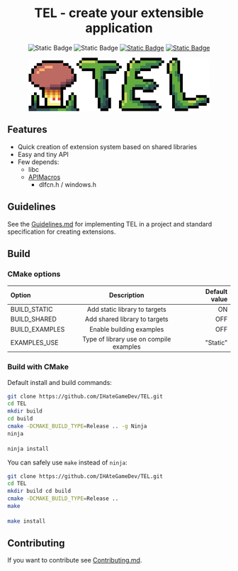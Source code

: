 <div align="center">

# TEL - create your extensible application

</div>

<div align="center">

![Static Badge](https://img.shields.io/badge/Release-r0.1.5-blue)
![Static Badge](https://img.shields.io/badge/Build%20status-passed-green)
[![Static Badge](https://img.shields.io/badge/License-MIT-orange)](../License)
[![Static Badge](https://img.shields.io/badge/Documentation-page-darkcyan)](https://ihategamedev.github.io/TEL/)

</div>

<div align="center">

<img align="center" src="./Assets/Logo.webp" alt="Logo" />

</div>

## Features

- Quick creation of extension system based on shared libraries
- Easy and tiny API
- Few depends:
  - libc
  - [APIMacros](https://github.com/IHateGameDev/APIMacros)
    - dlfcn.h / windows.h

## Guidelines

See the [Guidelines.md](./Guidelines.md) for implementing TEL in a project and standard specification for creating extensions.

## Build

### CMake options

| **Option**     | **Description**                         | **Default value** |
| :------------- | :-------------------------------------: | ----------------: |
| BUILD_STATIC   | Add static library to targets           | ON                |
| BUILD_SHARED   | Add shared library to targets           | OFF               |
| BUILD_EXAMPLES | Enable building examples                | OFF               |
| EXAMPLES_USE   | Type of library use on compile examples | "Static"          |

### Build with CMake

Default install and build commands:
```bash
git clone https://github.com/IHateGameDev/TEL.git
cd TEL
mkdir build
cd build
cmake -DCMAKE_BUILD_TYPE=Release .. -g Ninja
ninja

ninja install
```

You can safely use `make` instead of `ninja`:
```bash
git clone https://github.com/IHAteGameDev/TEL.git
cd TEL
mkdir build cd build
cmake -DCMAKE_BUILD_TYPE=Release ..
make

make install
```

## Contributing

If you want to contribute see [Contributing.md](./Contributing.md).
